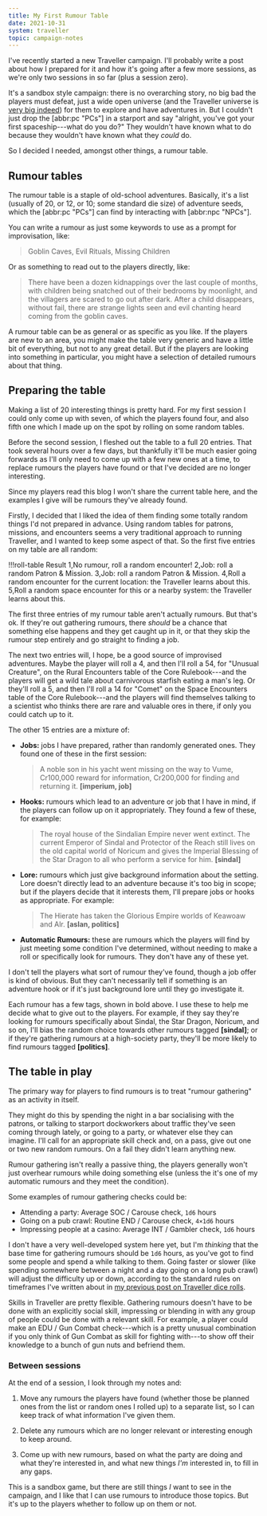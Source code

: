 ```yaml
---
title: My First Rumour Table
date: 2021-10-31
system: traveller
topic: campaign-notes
---
```



I've recently started a new Traveller campaign.  I'll probably
write a post about how I prepared for it and how it's going after a
few more sessions, as we're only two sessions in so far (plus a
session zero).

It's a sandbox style campaign: there is no overarching
story, no big bad the players must defeat, just a wide open universe
(and the Traveller universe is [very big indeed][]) for them to
explore and have adventures in.  But I couldn't just drop the
[abbr:pc "PCs"] in a starport and say "alright, you've got your first
spaceship---what do you do?"  They wouldn't have known what to do
because they wouldn't have known what they *could* do.

So I decided I needed, amongst other things, a rumour table.

[very big indeed]: https://travellermap.com/

## Rumour tables

The rumour table is a staple of old-school adventures.  Basically,
it's a list (usually of 20, or 12, or 10; some standard die size) of
adventure seeds, which the [abbr:pc "PCs"] can find by interacting with
[abbr:npc "NPCs"].

You can write a rumour as just some keywords to use as a prompt for
improvisation, like:

> Goblin Caves, Evil Rituals, Missing Children

Or as something to read out to the players directly, like:

> There have been a dozen kidnappings over the last couple of months,
> with children being snatched out of their bedrooms by moonlight, and
> the villagers are scared to go out after dark.  After a child
> disappears, without fail, there are strange lights seen and evil
> chanting heard coming from the goblin caves.

A rumour table can be as general or as specific as you like.  If the
players are new to an area, you might make the table very generic and
have a little bit of everything, but not to any great detail.  But if
the players are looking into something in particular, you might have a
selection of detailed rumours about that thing.

## Preparing the table

Making a list of 20 interesting things is pretty hard.  For my first
session I could only come up with seven, of which the players found
four, and also fifth one which I made up on the spot by rolling on
some random tables.

Before the second session, I fleshed out the table to a full 20
entries.  That took several hours over a few days, but thankfully
it'll be much easier going forwards as I'll only need to come up with
a few new ones at a time, to replace rumours the players have found or
that I've decided are no longer interesting.

Since my players read this blog I won't share the current table here,
and the examples I give will be rumours they've already found.

Firstly, I decided that I liked the idea of them finding some totally
random things I'd not prepared in advance.  Using random tables for
patrons, missions, and encounters seems a very traditional approach to
running Traveller, and I wanted to keep some aspect of that.  So
the first five entries on my table are all random:

!!!roll-table
Result
1,No rumour, roll a random encounter!
2,Job: roll a random Patron & Mission.
3,Job: roll a random Patron & Mission.
4,Roll a random encounter for the current location: the Traveller learns about this.
5,Roll a random space encounter for this or a nearby system: the Traveller learns about this.

The first three entries of my rumour table aren't actually rumours.
But that's ok.  If they're out gathering rumours, there *should* be a
chance that something else happens and they get caught up in it, or
that they skip the rumour step entirely and go straight to finding a
job.

The next two entries will, I hope, be a good source of improvised
adventures.  Maybe the player will roll a 4, and then I'll roll a 54,
for "Unusual Creature", on the Rural Encounters table of the Core
Rulebook---and the players will get a wild tale about carnivorous
starfish eating a man's leg.  Or they'll roll a 5, and then I'll roll
a 14 for "Comet" on the Space Encounters table of the Core
Rulebook---and the players will find themselves talking to a scientist
who thinks there are rare and valuable ores in there, if only you
could catch up to it.

The other 15 entries are a mixture of:

- **Jobs:** jobs I have prepared, rather than randomly generated ones.
  They found one of these in the first session:

    > A noble son in his yacht went missing on the way to Vume,
    > Cr100,000 reward for information, Cr200,000 for finding and
    > returning it.  **[imperium, job]**

- **Hooks:** rumours which lead to an adventure or job that I have in
  mind, if the players can follow up on it appropriately.  They found
  a few of these, for example:

    > The royal house of the Sindalian Empire never went extinct.  The
    > current Emperor of Sindal and Protector of the Reach still lives
    > on the old capital world of Noricum and gives the Imperial
    > Blessing of the Star Dragon to all who perform a service for
    > him.  **[sindal]**

- **Lore:** rumours which just give background information about the
  setting.  Lore doesn't directly lead to an adventure because it's
  too big in scope; but if the players decide that it interests them,
  I'll prepare jobs or hooks as appropriate.  For example:

    > The Hierate has taken the Glorious Empire worlds of Keawoaw and
    > Alr.  **[aslan, politics]**

- **Automatic Rumours:** these are rumours which the players will find
  by just meeting some condition I've determined, without needing to
  make a roll or specifically look for rumours.  They don't have any
  of these yet.

I don't tell the players what sort of rumour they've found, though a
job offer is kind of obvious.  But they can't necessarily tell if
something is an adventure hook or if it's just background lore until
they go investigate it.

Each rumour has a few tags, shown in bold above.  I use these to help
me decide what to give out to the players.  For example, if they say
they're looking for rumours specifically about Sindal, the Star
Dragon, Noricum, and so on, I'll bias the random choice towards other
rumours tagged **[sindal]**; or if they're gathering rumours at a
high-society party, they'll be more likely to find rumours tagged
**[politics]**.

## The table in play

The primary way for players to find rumours is to treat "rumour
gathering" as an activity in itself.

They might do this by spending the night in a bar socialising with the
patrons, or talking to starport dockworkers about traffic they've seen
coming through lately, or going to a party, or whatever else they can
imagine.  I'll call for an appropriate skill check and, on a pass,
give out one or two new random rumours.  On a fail they didn't learn
anything new.

Rumour gathering isn't really a passive thing, the players generally
won't just overhear rumours while doing something else (unless the
it's one of my automatic rumours and they meet the condition).

Some examples of rumour gathering checks could be:

- Attending a party: Average SOC / Carouse check, `1d6` hours
- Going on a pub crawl: Routine END / Carouse check, `4×1d6` hours
- Impressing people at a casino: Average INT / Gambler check, `1d6` hours

I don't have a very well-developed system here yet, but I'm *thinking*
that the base time for gathering rumours should be
`1d6` hours, as you've got to find some people and spend a while
talking to them.  Going faster or slower (like spending somewhere
between a night and a day going on a long pub crawl) will adjust the
difficulty up or down, according to the standard rules on timeframes
I've written about in [my previous post on Traveller dice rolls][].

Skills in Traveller are pretty flexible.  Gathering rumours
doesn't have to be done with an explicitly social skill, impressing or
blending in with any group of people could be done with a relevant
skill.  For example, a player could make an EDU / Gun Combat
check---which is a pretty unusual combination if you only think of Gun
Combat as skill for fighting with---to show off their knowledge to a
bunch of gun nuts and befriend them.

[my previous post on Traveller dice rolls]: post/dice-rolls-in-traveller.html

### Between sessions

At the end of a session, I look through my notes and:

1. Move any rumours the players have found (whether those be planned
   ones from the list or random ones I rolled up) to a separate list,
   so I can keep track of what information I've given them.

2. Delete any rumours which are no longer relevant or interesting
   enough to keep around.

3. Come up with new rumours, based on what the party are doing and
   what they're interested in, and what new things *I'm* interested
   in, to fill in any gaps.

This is a sandbox game, but there are still things *I*
want to see in the campaign, and I like that I can use rumours to
introduce those topics.  But it's up to the players whether to follow
up on them or not.
